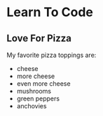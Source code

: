 # Learn To Code
## Love For Pizza

My favorite pizza toppings are:

* cheese
* more cheese
* even more cheese
* mushrooms
* green peppers
* anchovies

